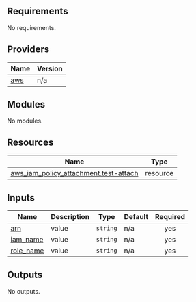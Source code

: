 <!-- BEGIN_TF_DOCS -->
## Requirements

No requirements.

## Providers

| Name | Version |
|------|---------|
| <a name="provider_aws"></a> [aws](#provider\_aws) | n/a |

## Modules

No modules.

## Resources

| Name | Type |
|------|------|
| [aws_iam_policy_attachment.test-attach](https://registry.terraform.io/providers/hashicorp/aws/latest/docs/resources/iam_policy_attachment) | resource |

## Inputs

| Name | Description | Type | Default | Required |
|------|-------------|------|---------|:--------:|
| <a name="input_arn"></a> [arn](#input\_arn) | value | `string` | n/a | yes |
| <a name="input_iam_name"></a> [iam\_name](#input\_iam\_name) | value | `string` | n/a | yes |
| <a name="input_role_name"></a> [role\_name](#input\_role\_name) | value | `string` | n/a | yes |

## Outputs

No outputs.
<!-- END_TF_DOCS -->
